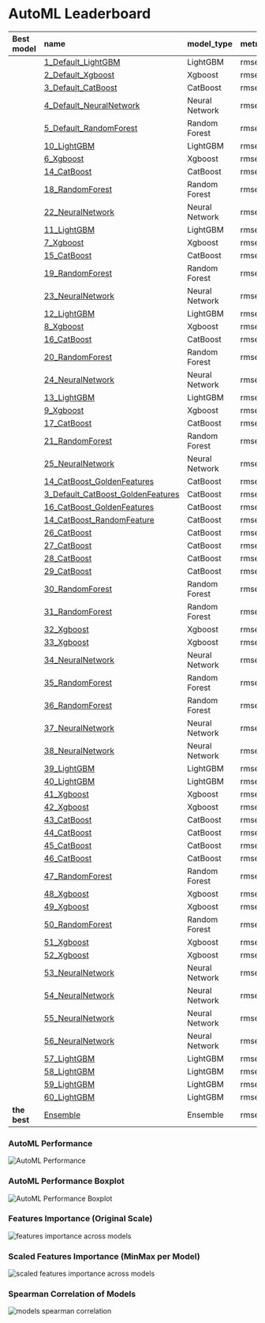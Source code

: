 # AutoML Leaderboard

| Best model   | name                                                                             | model_type     | metric_type   |   metric_value |   train_time |   single_prediction_time |
|:-------------|:---------------------------------------------------------------------------------|:---------------|:--------------|---------------:|-------------:|-------------------------:|
|              | [1_Default_LightGBM](1_Default_LightGBM/README.md)                               | LightGBM       | rmse          |        170.896 |        15.61 |                   0.0141 |
|              | [2_Default_Xgboost](2_Default_Xgboost/README.md)                                 | Xgboost        | rmse          |        170.468 |         5.64 |                   0.0112 |
|              | [3_Default_CatBoost](3_Default_CatBoost/README.md)                               | CatBoost       | rmse          |        169.979 |         4.29 |                   0.0199 |
|              | [4_Default_NeuralNetwork](4_Default_NeuralNetwork/README.md)                     | Neural Network | rmse          |        170.801 |         8.31 |                   0.0181 |
|              | [5_Default_RandomForest](5_Default_RandomForest/README.md)                       | Random Forest  | rmse          |        172.298 |         7.4  |                   0.0865 |
|              | [10_LightGBM](10_LightGBM/README.md)                                             | LightGBM       | rmse          |        172.388 |         4.74 |                   0.0089 |
|              | [6_Xgboost](6_Xgboost/README.md)                                                 | Xgboost        | rmse          |        171.529 |         2.83 |                   0.0099 |
|              | [14_CatBoost](14_CatBoost/README.md)                                             | CatBoost       | rmse          |        169.973 |         3.38 |                   0.0086 |
|              | [18_RandomForest](18_RandomForest/README.md)                                     | Random Forest  | rmse          |        173.056 |         4.53 |                   0.0856 |
|              | [22_NeuralNetwork](22_NeuralNetwork/README.md)                                   | Neural Network | rmse          |        171.033 |         3.66 |                   0.0147 |
|              | [11_LightGBM](11_LightGBM/README.md)                                             | LightGBM       | rmse          |        170.98  |         4.52 |                   0.0088 |
|              | [7_Xgboost](7_Xgboost/README.md)                                                 | Xgboost        | rmse          |        171.658 |         2.84 |                   0.0106 |
|              | [15_CatBoost](15_CatBoost/README.md)                                             | CatBoost       | rmse          |        170.012 |         3.17 |                   0.0093 |
|              | [19_RandomForest](19_RandomForest/README.md)                                     | Random Forest  | rmse          |        175.2   |         6.63 |                   0.0879 |
|              | [23_NeuralNetwork](23_NeuralNetwork/README.md)                                   | Neural Network | rmse          |        170.741 |         9.64 |                   0.0147 |
|              | [12_LightGBM](12_LightGBM/README.md)                                             | LightGBM       | rmse          |        170.878 |         6.03 |                   0.0091 |
|              | [8_Xgboost](8_Xgboost/README.md)                                                 | Xgboost        | rmse          |        173.356 |         5.22 |                   0.0102 |
|              | [16_CatBoost](16_CatBoost/README.md)                                             | CatBoost       | rmse          |        170.001 |         2.78 |                   0.0085 |
|              | [20_RandomForest](20_RandomForest/README.md)                                     | Random Forest  | rmse          |        170.212 |         7.36 |                   0.081  |
|              | [24_NeuralNetwork](24_NeuralNetwork/README.md)                                   | Neural Network | rmse          |        171.3   |         7.69 |                   0.0148 |
|              | [13_LightGBM](13_LightGBM/README.md)                                             | LightGBM       | rmse          |        171.342 |         7.36 |                   0.0087 |
|              | [9_Xgboost](9_Xgboost/README.md)                                                 | Xgboost        | rmse          |        173.221 |         4.41 |                   0.011  |
|              | [17_CatBoost](17_CatBoost/README.md)                                             | CatBoost       | rmse          |        170.035 |         3.01 |                   0.0098 |
|              | [21_RandomForest](21_RandomForest/README.md)                                     | Random Forest  | rmse          |        170.759 |         7.37 |                   0.0881 |
|              | [25_NeuralNetwork](25_NeuralNetwork/README.md)                                   | Neural Network | rmse          |        171.258 |         5.92 |                   0.0146 |
|              | [14_CatBoost_GoldenFeatures](14_CatBoost_GoldenFeatures/README.md)               | CatBoost       | rmse          |        169.999 |         4.99 |                   0.0201 |
|              | [3_Default_CatBoost_GoldenFeatures](3_Default_CatBoost_GoldenFeatures/README.md) | CatBoost       | rmse          |        170.056 |         3.26 |                   0.0193 |
|              | [16_CatBoost_GoldenFeatures](16_CatBoost_GoldenFeatures/README.md)               | CatBoost       | rmse          |        170.086 |         3.59 |                   0.0165 |
|              | [14_CatBoost_RandomFeature](14_CatBoost_RandomFeature/README.md)                 | CatBoost       | rmse          |        170.043 |         4.17 |                   0.0111 |
|              | [26_CatBoost](26_CatBoost/README.md)                                             | CatBoost       | rmse          |        169.967 |         4.77 |                   0.0086 |
|              | [27_CatBoost](27_CatBoost/README.md)                                             | CatBoost       | rmse          |        170.036 |         3.08 |                   0.0086 |
|              | [28_CatBoost](28_CatBoost/README.md)                                             | CatBoost       | rmse          |        169.973 |         4.24 |                   0.04   |
|              | [29_CatBoost](29_CatBoost/README.md)                                             | CatBoost       | rmse          |        170.084 |         3.16 |                   0.0101 |
|              | [30_RandomForest](30_RandomForest/README.md)                                     | Random Forest  | rmse          |        170.698 |         7.08 |                   0.0783 |
|              | [31_RandomForest](31_RandomForest/README.md)                                     | Random Forest  | rmse          |        170.286 |         8.68 |                   0.0787 |
|              | [32_Xgboost](32_Xgboost/README.md)                                               | Xgboost        | rmse          |        170.216 |         2.88 |                   0.0104 |
|              | [33_Xgboost](33_Xgboost/README.md)                                               | Xgboost        | rmse          |        171.038 |         3.5  |                   0.0103 |
|              | [34_NeuralNetwork](34_NeuralNetwork/README.md)                                   | Neural Network | rmse          |        170.513 |         5.88 |                   0.0147 |
|              | [35_RandomForest](35_RandomForest/README.md)                                     | Random Forest  | rmse          |        171.47  |         4.31 |                   0.0787 |
|              | [36_RandomForest](36_RandomForest/README.md)                                     | Random Forest  | rmse          |        170.389 |         8.48 |                   0.0821 |
|              | [37_NeuralNetwork](37_NeuralNetwork/README.md)                                   | Neural Network | rmse          |        170.833 |         4.91 |                   0.0147 |
|              | [38_NeuralNetwork](38_NeuralNetwork/README.md)                                   | Neural Network | rmse          |        171.007 |         6.74 |                   0.0148 |
|              | [39_LightGBM](39_LightGBM/README.md)                                             | LightGBM       | rmse          |        170.904 |         4.68 |                   0.0087 |
|              | [40_LightGBM](40_LightGBM/README.md)                                             | LightGBM       | rmse          |        170.879 |         4.88 |                   0.011  |
|              | [41_Xgboost](41_Xgboost/README.md)                                               | Xgboost        | rmse          |        170.908 |         3.15 |                   0.0106 |
|              | [42_Xgboost](42_Xgboost/README.md)                                               | Xgboost        | rmse          |        172.349 |         3.6  |                   0.0107 |
|              | [43_CatBoost](43_CatBoost/README.md)                                             | CatBoost       | rmse          |        169.976 |         4.74 |                   0.0086 |
|              | [44_CatBoost](44_CatBoost/README.md)                                             | CatBoost       | rmse          |        169.947 |         5.98 |                   0.0085 |
|              | [45_CatBoost](45_CatBoost/README.md)                                             | CatBoost       | rmse          |        169.972 |         4.1  |                   0.0094 |
|              | [46_CatBoost](46_CatBoost/README.md)                                             | CatBoost       | rmse          |        169.981 |         4.02 |                   0.0085 |
|              | [47_RandomForest](47_RandomForest/README.md)                                     | Random Forest  | rmse          |        170.328 |         7.12 |                   0.099  |
|              | [48_Xgboost](48_Xgboost/README.md)                                               | Xgboost        | rmse          |        170.246 |         3.36 |                   0.0106 |
|              | [49_Xgboost](49_Xgboost/README.md)                                               | Xgboost        | rmse          |        170.262 |         2.95 |                   0.0099 |
|              | [50_RandomForest](50_RandomForest/README.md)                                     | Random Forest  | rmse          |        170.199 |         7.66 |                   0.0874 |
|              | [51_Xgboost](51_Xgboost/README.md)                                               | Xgboost        | rmse          |        170.467 |         4.28 |                   0.0407 |
|              | [52_Xgboost](52_Xgboost/README.md)                                               | Xgboost        | rmse          |        170.445 |         8.25 |                   0.0102 |
|              | [53_NeuralNetwork](53_NeuralNetwork/README.md)                                   | Neural Network | rmse          |        170.454 |         6.28 |                   0.0284 |
|              | [54_NeuralNetwork](54_NeuralNetwork/README.md)                                   | Neural Network | rmse          |        170.611 |         6.11 |                   0.0173 |
|              | [55_NeuralNetwork](55_NeuralNetwork/README.md)                                   | Neural Network | rmse          |        170.515 |         9.52 |                   0.0171 |
|              | [56_NeuralNetwork](56_NeuralNetwork/README.md)                                   | Neural Network | rmse          |        170.386 |        10.3  |                   0.0155 |
|              | [57_LightGBM](57_LightGBM/README.md)                                             | LightGBM       | rmse          |        170.387 |         4.88 |                   0.0088 |
|              | [58_LightGBM](58_LightGBM/README.md)                                             | LightGBM       | rmse          |        171.3   |         7.61 |                   0.0154 |
|              | [59_LightGBM](59_LightGBM/README.md)                                             | LightGBM       | rmse          |        170.365 |         5.21 |                   0.0088 |
|              | [60_LightGBM](60_LightGBM/README.md)                                             | LightGBM       | rmse          |        171.297 |         7.24 |                   0.0087 |
| **the best** | [Ensemble](Ensemble/README.md)                                                   | Ensemble       | rmse          |        169.734 |         2.84 |                   0.125  |

### AutoML Performance
![AutoML Performance](ldb_performance.png)

### AutoML Performance Boxplot
![AutoML Performance Boxplot](ldb_performance_boxplot.png)

### Features Importance (Original Scale)
![features importance across models](features_heatmap.png)



### Scaled Features Importance (MinMax per Model)
![scaled features importance across models](features_heatmap_scaled.png)



### Spearman Correlation of Models
![models spearman correlation](correlation_heatmap.png)

